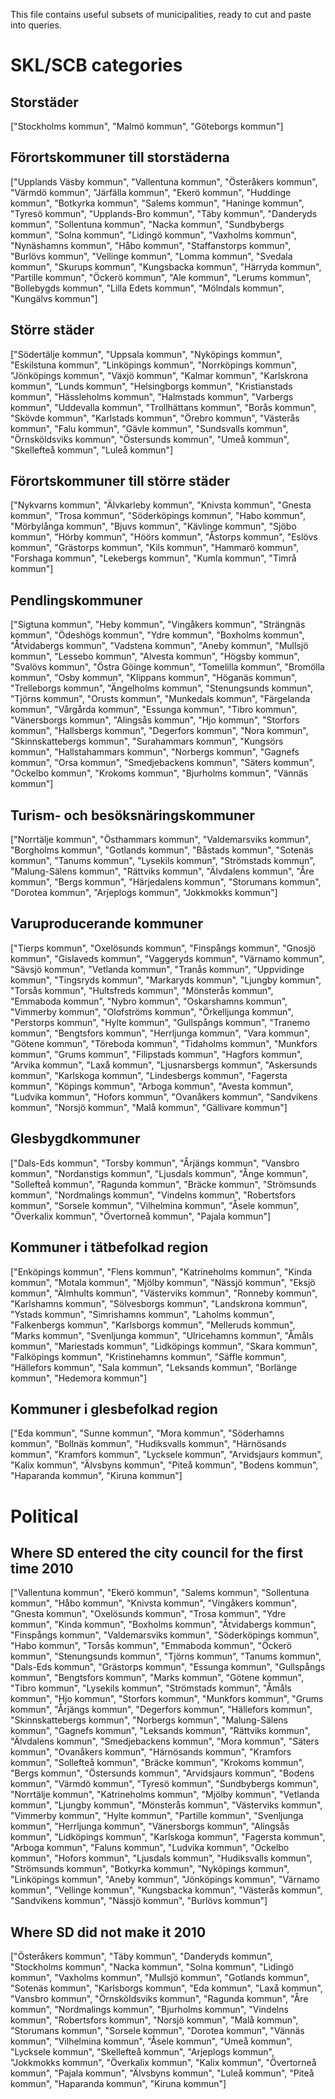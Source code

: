 This file contains useful subsets of municipalities, ready to cut and paste into queries.

SKL/SCB categories
==================

Storstäder
----------
["Stockholms kommun", "Malmö kommun", "Göteborgs kommun"]

Förortskommuner till storstäderna
---------------------------------
["Upplands Väsby kommun", "Vallentuna kommun", "Österåkers kommun", "Värmdö kommun", "Järfälla kommun", "Ekerö kommun", "Huddinge kommun", "Botkyrka kommun", "Salems kommun", "Haninge kommun", "Tyresö kommun", "Upplands-Bro kommun", "Täby kommun", "Danderyds kommun", "Sollentuna kommun", "Nacka kommun", "Sundbybergs kommun", "Solna kommun", "Lidingö kommun", "Vaxholms kommun", "Nynäshamns kommun", "Håbo kommun", "Staffanstorps kommun", "Burlövs kommun", "Vellinge kommun", "Lomma kommun", "Svedala kommun", "Skurups kommun", "Kungsbacka kommun", "Härryda kommun", "Partille kommun", "Öckerö kommun", "Ale kommun", "Lerums kommun", "Bollebygds kommun", "Lilla Edets kommun", "Mölndals kommun", "Kungälvs kommun"]

Större städer
-------------
["Södertälje kommun", "Uppsala kommun", "Nyköpings kommun", "Eskilstuna kommun", "Linköpings kommun", "Norrköpings kommun", "Jönköpings kommun", "Växjö kommun", "Kalmar kommun", "Karlskrona kommun", "Lunds kommun", "Helsingborgs kommun", "Kristianstads kommun", "Hässleholms kommun", "Halmstads kommun", "Varbergs kommun", "Uddevalla kommun", "Trollhättans kommun", "Borås kommun", "Skövde kommun", "Karlstads kommun", "Örebro kommun", "Västerås kommun", "Falu kommun", "Gävle kommun", "Sundsvalls kommun", "Örnsköldsviks kommun", "Östersunds kommun", "Umeå kommun", "Skellefteå kommun", "Luleå kommun"]

Förortskommuner till större städer
----------------------------------
["Nykvarns kommun", "Älvkarleby kommun", "Knivsta kommun", "Gnesta kommun", "Trosa kommun", "Söderköpings kommun", "Habo kommun", "Mörbylånga kommun", "Bjuvs kommun", "Kävlinge kommun", "Sjöbo kommun", "Hörby kommun", "Höörs kommun", "Åstorps kommun", "Eslövs kommun", "Grästorps kommun", "Kils kommun", "Hammarö kommun", "Forshaga kommun", "Lekebergs kommun", "Kumla kommun", "Timrå kommun"]

Pendlingskommuner
-----------------
["Sigtuna kommun", "Heby kommun", "Vingåkers kommun", "Strängnäs kommun", "Ödeshögs kommun", "Ydre kommun", "Boxholms kommun", "Åtvidabergs kommun", "Vadstena kommun", "Aneby kommun", "Mullsjö kommun", "Lessebo kommun", "Alvesta kommun", "Högsby kommun", "Svalövs kommun", "Östra Göinge kommun", "Tomelilla kommun", "Bromölla kommun", "Osby kommun", "Klippans kommun", "Höganäs kommun", "Trelleborgs kommun", "Ängelholms kommun", "Stenungsunds kommun", "Tjörns kommun", "Orusts kommun", "Munkedals kommun", "Färgelanda kommun", "Vårgårda kommun", "Essunga kommun", "Tibro kommun", "Vänersborgs kommun", "Alingsås kommun", "Hjo kommun", "Storfors kommun", "Hallsbergs kommun", "Degerfors kommun", "Nora kommun", "Skinnskattebergs kommun", "Surahammars kommun", "Kungsörs kommun", "Hallstahammars kommun", "Norbergs kommun", "Gagnefs kommun", "Orsa kommun", "Smedjebackens kommun", "Säters kommun", "Ockelbo kommun", "Krokoms kommun", "Bjurholms kommun", "Vännäs kommun"]

Turism- och besöksnäringskommuner
---------------------------------
["Norrtälje kommun", "Östhammars kommun", "Valdemarsviks kommun", "Borgholms kommun", "Gotlands kommun", "Båstads kommun", "Sotenäs kommun", "Tanums kommun", "Lysekils kommun", "Strömstads kommun", "Malung-Sälens kommun", "Rättviks kommun", "Älvdalens kommun", "Åre kommun", "Bergs kommun", "Härjedalens kommun", "Storumans kommun", "Dorotea kommun", "Arjeplogs kommun", "Jokkmokks kommun"]

Varuproducerande kommuner
-------------------------
["Tierps kommun", "Oxelösunds kommun", "Finspångs kommun", "Gnosjö kommun", "Gislaveds kommun", "Vaggeryds kommun", "Värnamo kommun", "Sävsjö kommun", "Vetlanda kommun", "Tranås kommun", "Uppvidinge kommun", "Tingsryds kommun", "Markaryds kommun", "Ljungby kommun", "Torsås kommun", "Hultsfreds kommun", "Mönsterås kommun", "Emmaboda kommun", "Nybro kommun", "Oskarshamns kommun", "Vimmerby kommun", "Olofströms kommun", "Örkelljunga kommun", "Perstorps kommun", "Hylte kommun", "Gullspångs kommun", "Tranemo kommun", "Bengtsfors kommun", "Herrljunga kommun", "Vara kommun", "Götene kommun", "Töreboda kommun", "Tidaholms kommun", "Munkfors kommun", "Grums kommun", "Filipstads kommun", "Hagfors kommun", "Arvika kommun", "Laxå kommun", "Ljusnarsbergs kommun", "Askersunds kommun", "Karlskoga kommun", "Lindesbergs kommun", "Fagersta kommun", "Köpings kommun", "Arboga kommun", "Avesta kommun", "Ludvika kommun", "Hofors kommun", "Ovanåkers kommun", "Sandvikens kommun", "Norsjö kommun", "Malå kommun", "Gällivare kommun"]

Glesbygdkommuner
----------------
["Dals-Eds kommun", "Torsby kommun", "Årjängs kommun", "Vansbro kommun", "Nordanstigs kommun", "Ljusdals kommun", "Ånge kommun", "Sollefteå kommun", "Ragunda kommun", "Bräcke kommun", "Strömsunds kommun", "Nordmalings kommun", "Vindelns kommun", "Robertsfors kommun", "Sorsele kommun", "Vilhelmina kommun", "Åsele kommun", "Överkalix kommun", "Övertorneå kommun", "Pajala kommun"]

Kommuner i tätbefolkad region
-----------------------------
["Enköpings kommun", "Flens kommun", "Katrineholms kommun", "Kinda kommun", "Motala kommun", "Mjölby kommun", "Nässjö kommun", "Eksjö kommun", "Älmhults kommun", "Västerviks kommun", "Ronneby kommun", "Karlshamns kommun", "Sölvesborgs kommun", "Landskrona kommun", "Ystads kommun", "Simrishamns kommun", "Laholms kommun", "Falkenbergs kommun", "Karlsborgs kommun", "Melleruds kommun", "Marks kommun", "Svenljunga kommun", "Ulricehamns kommun", "Åmåls kommun", "Mariestads kommun", "Lidköpings kommun", "Skara kommun", "Falköpings kommun", "Kristinehamns kommun", "Säffle kommun", "Hällefors kommun", "Sala kommun", "Leksands kommun", "Borlänge kommun", "Hedemora kommun"]

Kommuner i glesbefolkad region
------------------------------
["Eda kommun", "Sunne kommun", "Mora kommun", "Söderhamns kommun", "Bollnäs kommun", "Hudiksvalls kommun", "Härnösands kommun", "Kramfors kommun", "Lycksele kommun", "Arvidsjaurs kommun", "Kalix kommun", "Älvsbyns kommun", "Piteå kommun", "Bodens kommun", "Haparanda kommun", "Kiruna kommun"]

Political
=========

Where SD entered the city council for the first time 2010
---------------------------------------------------------
["Vallentuna kommun", "Ekerö kommun", "Salems kommun", "Sollentuna kommun", "Håbo kommun", "Knivsta kommun", "Vingåkers kommun", "Gnesta kommun", "Oxelösunds kommun", "Trosa kommun", "Ydre kommun", "Kinda kommun", "Boxholms kommun", "Åtvidabergs kommun", "Finspångs kommun", "Valdemarsviks kommun", "Söderköpings kommun", "Habo kommun", "Torsås kommun", "Emmaboda kommun", "Öckerö kommun", "Stenungsunds kommun", "Tjörns kommun", "Tanums kommun", "Dals-Eds kommun", "Grästorps kommun", "Essunga kommun", "Gullspångs kommun", "Bengtsfors kommun", "Marks kommun", "Götene kommun", "Tibro kommun", "Lysekils kommun", "Strömstads kommun", "Åmåls kommun", "Hjo kommun", "Storfors kommun", "Munkfors kommun", "Grums kommun", "Årjängs kommun", "Degerfors kommun", "Hällefors kommun", "Skinnskattebergs kommun", "Norbergs kommun", "Malung-Sälens kommun", "Gagnefs kommun", "Leksands kommun", "Rättviks kommun", "Älvdalens kommun", "Smedjebackens kommun", "Mora kommun", "Säters kommun", "Ovanåkers kommun", "Härnösands kommun", "Kramfors kommun", "Sollefteå kommun", "Bräcke kommun", "Krokoms kommun", "Bergs kommun", "Östersunds kommun", "Arvidsjaurs kommun", "Bodens kommun", "Värmdö kommun", "Tyresö kommun", "Sundbybergs kommun", "Norrtälje kommun", "Katrineholms kommun", "Mjölby kommun", "Vetlanda kommun", "Ljungby kommun", "Mönsterås kommun", "Västerviks kommun", "Vimmerby kommun", "Hylte kommun", "Partille kommun", "Svenljunga kommun", "Herrljunga kommun", "Vänersborgs kommun", "Alingsås kommun", "Lidköpings kommun", "Karlskoga kommun", "Fagersta kommun", "Arboga kommun", "Faluns kommun", "Ludvika kommun", "Ockelbo kommun", "Hofors kommun", "Ljusdals kommun", "Hudiksvalls kommun", "Strömsunds kommun", "Botkyrka kommun", "Nyköpings kommun", "Linköpings kommun", "Aneby kommun", "Jönköpings kommun", "Värnamo kommun", "Vellinge kommun", "Kungsbacka kommun", "Västerås kommun", "Sandvikens kommun", "Nässjö kommun", "Burlövs kommun"]

Where SD did not make it 2010
-----------------------------
["Österåkers kommun", "Täby kommun", "Danderyds kommun", "Stockholms kommun", "Nacka kommun", "Solna kommun", "Lidingö kommun", "Vaxholms kommun", "Mullsjö kommun", "Gotlands kommun", "Sotenäs kommun", "Karlsborgs kommun", "Eda kommun", "Laxå kommun", "Vansbro kommun", "Örnsköldsviks kommun", "Ragunda kommun", "Åre kommun", "Nordmalings kommun", "Bjurholms kommun", "Vindelns kommun", "Robertsfors kommun", "Norsjö kommun", "Malå kommun", "Storumans kommun", "Sorsele kommun", "Dorotea kommun", "Vännäs kommun", "Vilhelmina kommun", "Åsele kommun", "Umeå kommun", "Lycksele kommun", "Skellefteå kommun", "Arjeplogs kommun", "Jokkmokks kommun", "Överkalix kommun", "Kalix kommun", "Övertorneå kommun", "Pajala kommun", "Älvsbyns kommun", "Luleå kommun", "Piteå kommun", "Haparanda kommun", "Kiruna kommun"]